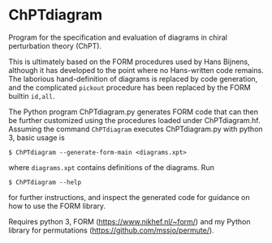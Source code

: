 # ChPTdiagram
Program for the specification and evaluation of diagrams in chiral perturbation theory (ChPT).

This is ultimately based on the FORM procedures used by Hans Bijnens, although it has developed to the point where no Hans-written code remains.
The laborious hand-definition of diagrams is replaced by code generation, and the complicated `pickout` procedure has been replaced by the FORM builtin `id,all`.

The Python program ChPTdiagram.py generates FORM code that can then be further customized using the procedures loaded under ChPTdiagram.hf.
Assuming the command `ChPTdiagram` executes ChPTdiagram.py with python 3, basic usage is
```
$ ChPTdiagram --generate-form-main <diagrams.xpt>
``` 
where `diagrams.xpt` contains definitions of the diagrams. Run 
```
$ ChPTdiagram --help
```
for further instructions, and inspect the generated code for guidance on how to use the FORM library.

Requires python 3, FORM (https://www.nikhef.nl/~form/) and my Python library for permutations (https://github.com/mssjo/permute/).
